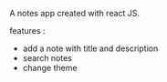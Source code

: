 A notes app created with react JS.

features :
- add a note with title and description
- search notes
- change theme
